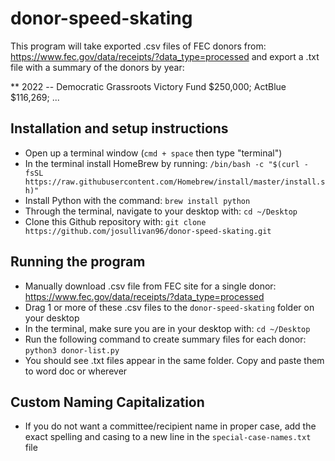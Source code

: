 # donor-speed-skating

This program will take exported .csv files of FEC donors from: https://www.fec.gov/data/receipts/?data_type=processed and export a .txt file with a summary of the donors by year:

** 2022 -- Democratic Grassroots Victory Fund $250,000; ActBlue $116,269; ...



## Installation and setup instructions
- Open up a terminal window (`cmd + space` then type "terminal")
- In the terminal install HomeBrew by running: `/bin/bash -c "$(curl -fsSL https://raw.githubusercontent.com/Homebrew/install/master/install.sh)"`
- Install Python with the command: `brew install python`
- Through the terminal, navigate to your desktop with: `cd ~/Desktop`
- Clone this Github repository with: `git clone https://github.com/josullivan96/donor-speed-skating.git`



## Running the program
- Manually download .csv file from FEC site for a single donor: https://www.fec.gov/data/receipts/?data_type=processed
- Drag 1 or more of these .csv files to the `donor-speed-skating` folder on your desktop
- In the terminal, make sure you are in your desktop with: `cd ~/Desktop`
- Run the following command to create summary files for each donor: `python3 donor-list.py`
- You should see .txt files appear in the same folder. Copy and paste them to word doc or wherever

## Custom Naming Capitalization
- If you do not want a committee/recipient name in proper case, add the exact spelling and casing to a new line in the `special-case-names.txt` file